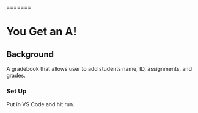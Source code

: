 
=======
# You Get an A!

## Background

A gradebook that allows user to add students name, ID, assignments, and grades.

### Set Up
Put in VS Code and hit run.
